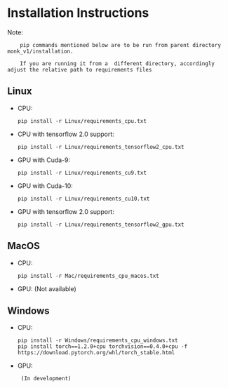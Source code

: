 # Installation Instructions

Note: 
  
        pip commands mentioned below are to be run from parent directory monk_v1/installation. 
  
        If you are running it from a  different directory, accordingly adjust the relative path to requirements files



## Linux 
  
  - CPU: 
        
        pip install -r Linux/requirements_cpu.txt
  
  - CPU with tensorflow 2.0 support:
        
        pip install -r Linux/requirements_tensorflow2_cpu.txt
  
  - GPU with Cuda-9: 
        
        pip install -r Linux/requirements_cu9.txt
  
  - GPU with Cuda-10: 
        
        pip install -r Linux/requirements_cu10.txt
  
  - GPU with tensorflow 2.0 support:
        
        pip install -r Linux/requirements_tensorflow2_gpu.txt
        
        
## MacOS

   - CPU:
   
         pip install -r Mac/requirements_cpu_macos.txt
        
        
   - GPU:
         (Not available)
          
          
          
## Windows

   - CPU:
    
         pip install -r Windows/requirements_cpu_windows.txt
         pip install torch==1.2.0+cpu torchvision==0.4.0+cpu -f https://download.pytorch.org/whl/torch_stable.html
        
        
   - GPU:
    
          (In development)
  

